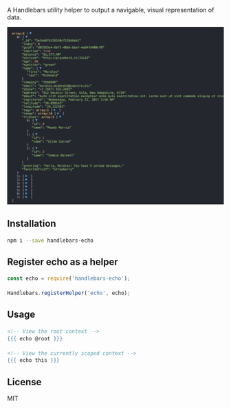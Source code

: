 A Handlebars utility helper to output a navigable, visual representation of data.

![Example echo output](/example.png?raw=true "Example echo output")

## Installation
```bash
npm i --save handlebars-echo
```

## Register echo as a helper
```javascript
const echo = require('handlebars-echo');

Handlebars.registerHelper('echo', echo);
```

## Usage
```handlebars
<!-- View the root context -->
{{{ echo @root }}}

<!-- View the currently scoped context -->
{{{ echo this }}}
```

## License
MIT
